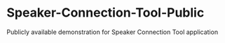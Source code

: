 # Speaker-Connection-Tool-Public
Publicly available demonstration for Speaker Connection Tool application
